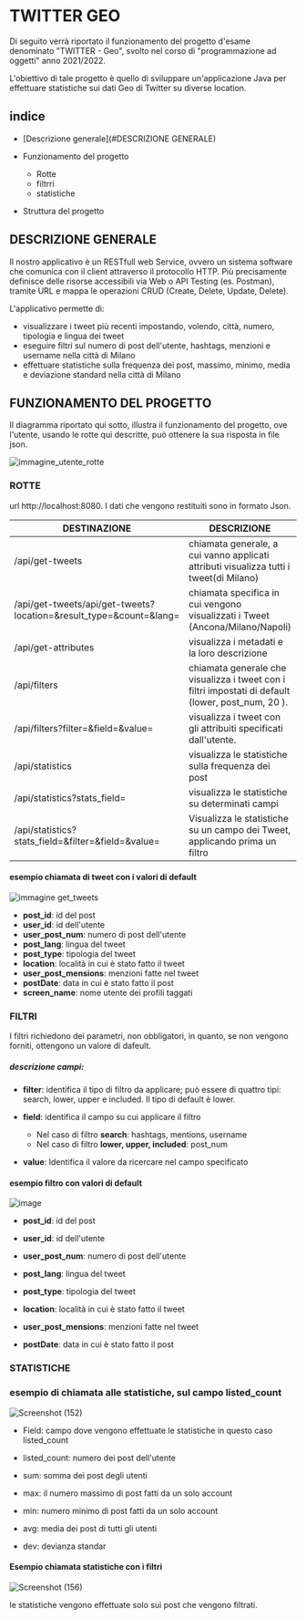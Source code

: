 # TWITTER GEO

Di seguito verrà riportato il funzionamento del progetto d'esame denominato "TWITTER - Geo", svolto nel corso di "programmazione ad oggetti" anno 2021/2022.

L'obiettivo di tale progetto è quello di sviluppare un'applicazione Java per effettuare statistiche sui dati Geo di Twitter su diverse location.

## indice

- [Descrizione generale](#DESCRIZIONE GENERALE)
- Funzionamento del progetto

 	* Rotte
 	* filtrri
 	* statistiche 
- Struttura del progetto



## DESCRIZIONE GENERALE

Il nostro applicativo è un RESTfull web Service, ovvero un sistema software che comunica con il client attraverso il protocollo HTTP. Più precisamente definisce delle risorse accessibili via Web o API Testing (es. Postman), tramite URL e mappa le operazioni CRUD (Create, Delete, Update, Delete).

L'applicativo permette di:

- visualizzare i tweet più recenti impostando, volendo, città, numero, tipologia e lingua dei tweet
- eseguire filtri sul numero di post dell'utente, hashtags, menzioni e username nella città di Milano
- effettuare statistiche sulla frequenza dei post, massimo, minimo, media e deviazione standard nella città di Milano



## FUNZIONAMENTO DEL PROGETTO

Il diagramma riportato qui sotto, illustra il funzionamento del progetto, ove l'utente, usando le rotte qui descritte, può ottenere la sua risposta in file json.

![immagine_utente_rotte](https://user-images.githubusercontent.com/95341359/148639891-fd9c092a-7dfa-4a73-84f7-d470e5835e99.jpeg)


### ROTTE
url http://localhost:8080. I dati che vengono restituiti sono in formato Json.

| DESTINAZIONE                                                 | DESCRIZIONE                                                  | esempio di chiamata                                          |
| ------------------------------------------------------------ | ------------------------------------------------------------ | ------------------------------------------------------------ |
| /api/get-tweets                                              | chiamata generale, a cui vanno applicati attributi visualizza tutti i tweet(di Milano) | /api/get-tweets                                              |
| /api/get-tweets/api/get-tweets?location=<value>&result_type=<value>&count=<value>&lang=<value> | chiamata specifica in cui vengono visualizzati i Tweet (Ancona/Milano/Napoli) | /api/get-tweets?location=<Ancona>&result_type=<recent>&count=<50>&lang=<it> |
| /api/get-attributes                                          | visualizza i metadati e la loro descrizione                  | /api/get-attributes                                          |
| /api/filters                                                 | chiamata generale che visualizza i tweet con i filtri impostati di default (lower, post_num, 20 ). | /api/filters                                                 |
| /api/filters?filter=<value>&field=<value>&value=<value>      | visualizza i tweet con gli attribuiti specificati dall'utente. | /api/filters?filter=<search>&field=<username>&value=<Spring> |
| /api/statistics                                              | visualizza le statistiche sulla frequenza dei post           | /api/statistics                                              |
| /api/statistics?stats_field=<value>                          | visualizza le statistiche su determinati campi               | /api/statistics?stats_field=<list_count>                     |
| /api/statistics?stats_field=<value>&filter=<value>&field=<value>&value=<value> | Visualizza le statistiche su un campo dei Tweet, applicando prima un filtro | /api/statistics?stats_field=listed_count&filt<br />er=lower&field=post_num&value=50 |


#### esempio chiamata di tweet con i valori di default </br> 
![immagine get_tweets](https://user-images.githubusercontent.com/95341359/148639969-3f26d338-076b-4a42-a12b-16183f3e5f29.jpg)

* **post_id**: id del post
* **user_id**: id dell'utente
* **user_post_num**: numero di post dell'utente
* **post_lang**: lingua del tweet
* **post_type**: tipologia del tweet
* **location**: località in cui è stato fatto il tweet
* **user_post_mensions**: menzioni fatte nel tweet
* **postDate**: data in cui è stato fatto il post
* **screen_name**: nome utente dei profili taggati
	
### FILTRI 
I filtri richiedono dei parametri, non obbligatori, in quanto, se non vengono forniti, ottengono un valore di dafeult.

 ##### descrizione campi:

* **filter**: identifica il tipo di filtro da applicare; può essere di quattro tipi:  search, lower, upper e included. Il tipo di default è lower.

* **field**: identifica il campo su cui applicare il filtro
	* Nel caso di filtro **search**: hashtags, mentions, username
	* Nel caso di filtro **lower, upper, included**: post_num
* **value**: Identifica il valore da ricercare nel campo specificato 


#### esempio filtro con valori di default </br>
![image](https://user-images.githubusercontent.com/95341359/148640526-27f7947a-ad5b-4301-aaff-b450365961e6.png)


* **post_id**: id del post

* **user_id**: id dell'utente

* **user_post_num**: numero di post dell'utente

* **post_lang**: lingua del tweet

* **post_type**: tipologia del tweet

* **location**: località in cui è stato fatto il tweet

* **user_post_mensions**: menzioni fatte nel tweet

* **postDate**: data in cui è stato fatto il post

### STATISTICHE

### esempio di chiamata alle statistiche, sul campo listed_count

![Screenshot (152)](https://user-images.githubusercontent.com/95341359/148642032-7fd63aff-3dcb-4350-aade-a32331c2b0c9.png)


- Field: campo dove vengono effettuate le statistiche in questo caso listed_count

- listed_count: numero dei post dell'utente

- sum: somma dei post degli utenti 

- max: il numero massimo di post fatti da un solo  account

- min: numero minimo di post fatti da un solo account 

- avg: media dei post di tutti gli utenti 

- dev: devianza standar 

 #### Esempio chiamata statistiche con i filtri

![Screenshot (156)](https://user-images.githubusercontent.com/95341359/148642009-d6db2140-e3fa-49ea-92f0-cab3a937a816.png)


le statistiche vengono effettuate solo sui post che vengono filtrati.
